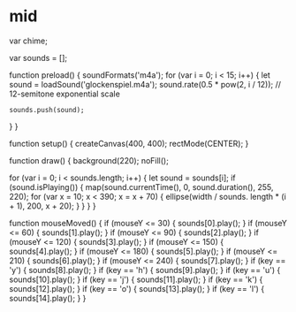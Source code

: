 # mid

var chime;

var sounds = [];

function preload() {
  soundFormats('m4a');
  for (var i = 0; i < 15; i++) {
    let sound = loadSound('glockenspiel.m4a');
    sound.rate(0.5 * pow(2, i / 12)); // 12-semitone exponential scale

    sounds.push(sound);
  }
}

function setup() {
  createCanvas(400, 400);
  rectMode(CENTER);
}

function draw() {
  background(220);
  noFill();

  for (var i = 0; i < sounds.length; i++) {
    let sound = sounds[i];
    if (sound.isPlaying()) {
      map(sound.currentTime(), 0, sound.duration(), 255, 220);
      for (var x = 10; x < 390; x = x + 70) {
      ellipse(width / sounds. length * (i + 1), 200, x + 20);
      }
    }
  }
}

function mouseMoved() {
  if (mouseY <= 30) {
    sounds[0].play();
  }
  if (mouseY <= 60) {
    sounds[1].play();
  }
  if (mouseY <= 90) {
    sounds[2].play();
  }
  if (mouseY <= 120) {
    sounds[3].play();
  }
  if (mouseY <= 150) {
    sounds[4].play();
  }
  if (mouseY <= 180) {
    sounds[5].play();
  }
  if (mouseY <= 210) {
    sounds[6].play();
  }
  if (mouseY <= 240) {
    sounds[7].play();
  }
  if (key == 'y') {
    sounds[8].play();
  }
  if (key == 'h') {
    sounds[9].play();
  }
  if (key == 'u') {
    sounds[10].play();
  }
  if (key == 'j') {
    sounds[11].play();
  }
  if (key == 'k') {
    sounds[12].play();
  }
  if (key == 'o') {
    sounds[13].play();
  }
  if (key == 'l') {
    sounds[14].play();
  }
}
